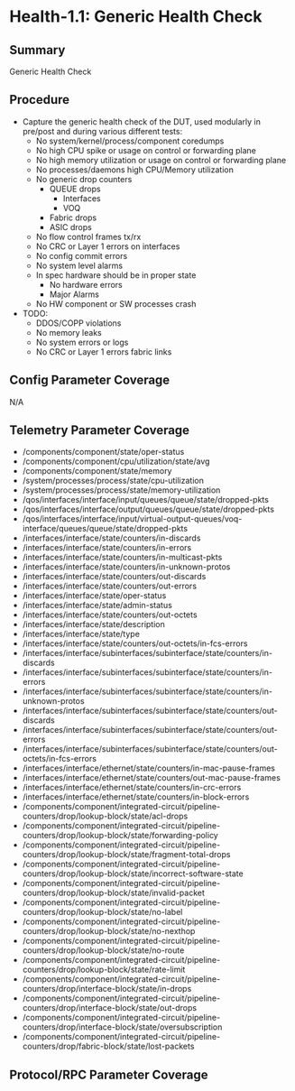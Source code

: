 # Health-1.1: Generic Health Check

## Summary

Generic Health Check

## Procedure

*   Capture the generic health check of the DUT, used modularly in pre/post and during various different tests:
    *   No system/kernel/process/component coredumps
    *   No high CPU spike or usage on control or forwarding plane
    *   No high memory utilization or usage on control or forwarding plane
    *   No processes/daemons high CPU/Memory utilization
    *   No generic drop counters
        *   QUEUE drops
            *   Interfaces
            *   VOQ
        *   Fabric drops
        *   ASIC drops
    *   No flow control frames tx/rx
    *   No CRC or Layer 1 errors on interfaces
    *   No config commit errors
    *   No system level alarms
    *   In spec hardware should be in proper state
        *   No hardware errors
        *   Major Alarms
    *   No HW component or SW processes crash
*   TODO:
    *   DDOS/COPP violations
    *   No memory leaks
    *   No system errors or logs
    *   No CRC or Layer 1 errors fabric links

## Config Parameter Coverage

N/A

## Telemetry Parameter Coverage

*   /components/component/state/oper-status
*   /components/component/cpu/utilization/state/avg
*   /components/component/state/memory
*   /system/processes/process/state/cpu-utilization
*   /system/processes/process/state/memory-utilization
*   /qos/interfaces/interface/input/queues/queue/state/dropped-pkts
*   /qos/interfaces/interface/output/queues/queue/state/dropped-pkts
*   /qos/interfaces/interface/input/virtual-output-queues/voq-interface/queues/queue/state/dropped-pkts
*   /interfaces/interface/state/counters/in-discards
*   /interfaces/interface/state/counters/in-errors
*   /interfaces/interface/state/counters/in-multicast-pkts
*   /interfaces/interface/state/counters/in-unknown-protos
*   /interfaces/interface/state/counters/out-discards
*   /interfaces/interface/state/counters/out-errors
*   /interfaces/interface/state/oper-status
*   /interfaces/interface/state/admin-status
*   /interfaces/interface/state/counters/out-octets
*   /interfaces/interface/state/description
*   /interfaces/interface/state/type
*   /interfaces/interface/state/counters/out-octets/in-fcs-errors
*   /interfaces/interface/subinterfaces/subinterface/state/counters/in-discards
*   /interfaces/interface/subinterfaces/subinterface/state/counters/in-errors
*   /interfaces/interface/subinterfaces/subinterface/state/counters/in-unknown-protos
*   /interfaces/interface/subinterfaces/subinterface/state/counters/out-discards
*   /interfaces/interface/subinterfaces/subinterface/state/counters/out-errors
*   /interfaces/interface/subinterfaces/subinterface/state/counters/out-octets/in-fcs-errors
*   /interfaces/interface/ethernet/state/counters/in-mac-pause-frames
*   /interfaces/interface/ethernet/state/counters/out-mac-pause-frames
*   /interfaces/interface/ethernet/state/counters/in-crc-errors
*   /interfaces/interface/ethernet/state/counters/in-block-errors
*   /components/component/integrated-circuit/pipeline-counters/drop/lookup-block/state/acl-drops
*   /components/component/integrated-circuit/pipeline-counters/drop/lookup-block/state/forwarding-policy
*   /components/component/integrated-circuit/pipeline-counters/drop/lookup-block/state/fragment-total-drops
*   /components/component/integrated-circuit/pipeline-counters/drop/lookup-block/state/incorrect-software-state
*   /components/component/integrated-circuit/pipeline-counters/drop/lookup-block/state/invalid-packet
*   /components/component/integrated-circuit/pipeline-counters/drop/lookup-block/state/no-label
*   /components/component/integrated-circuit/pipeline-counters/drop/lookup-block/state/no-nexthop
*   /components/component/integrated-circuit/pipeline-counters/drop/lookup-block/state/no-route
*   /components/component/integrated-circuit/pipeline-counters/drop/lookup-block/state/rate-limit
*   /components/component/integrated-circuit/pipeline-counters/drop/interface-block/state/in-drops
*   /components/component/integrated-circuit/pipeline-counters/drop/interface-block/state/out-drops
*   /components/component/integrated-circuit/pipeline-counters/drop/interface-block/state/oversubscription
*   /components/component/integrated-circuit/pipeline-counters/drop/fabric-block/state/lost-packets

## Protocol/RPC Parameter Coverage